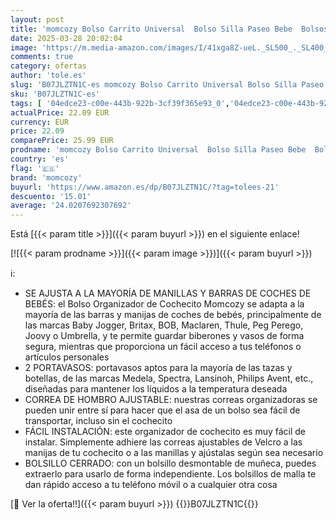 ```yaml
---
layout: post
title: 'momcozy Bolso Carrito Universal  Bolso Silla Paseo Bebe  Bolsos Organizador Carro para con 2 Sujetavasos Portavasos Aislados  Correa para el Hombro y Espacio de Almacenamiento Grande  Negro'
date: 2025-03-28 20:02:04
image: 'https://m.media-amazon.com/images/I/41xga8Z-ueL._SL500_._SL400_.jpg'
comments: true
category: ofertas
author: 'tole.es'
slug: 'B07JLZTN1C-es momcozy Bolso Carrito Universal Bolso Silla Paseo Bebe...'
sku: 'B07JLZTN1C-es'
tags: [ '04edce23-c00e-443b-922b-3cf39f365e93_0','04edce23-c00e-443b-922b-3cf39f365e93_9501','Accesorios para cochecitos','Arborist Merchandising Root','Bandejas para manillar para silla de paseo','Bebé','Carritos, sillas de paseo y accesorios','Lista de Nacimiento - Ahorra 10%','Self Service','Special Features Stores','bebe','momcozy','🇪🇸', ]
actualPrice: 22.09 EUR
currency: EUR
price: 22.09
comparePrice: 25.99 EUR
prodname: 'momcozy Bolso Carrito Universal  Bolso Silla Paseo Bebe  Bolsos Organizador Carro para con 2 Sujetavasos Portavasos Aislados  Correa para el Hombro y Espacio de Almacenamiento Grande  Negro'
country: 'es'
flag: '🇪🇸'
brand: 'momcozy'
buyurl: 'https://www.amazon.es/dp/B07JLZTN1C/?tag=tolees-21'
descuento: '15.01'
average: '24.0207692307692'
---
```


Está [{{< param title >}}]({{< param buyurl >}}) en el siguiente enlace!

[![{{< param prodname >}}]({{< param image >}})]({{< param buyurl >}})

ℹ️:

- SE AJUSTA A LA MAYORÍA DE MANILLAS Y BARRAS DE COCHES DE BEBÉS: el Bolso Organizador de Cochecito Momcozy se adapta a la mayoría de las barras y manijas de coches de bebés, principalmente de las marcas Baby Jogger, Britax, BOB, Maclaren, Thule, Peg Perego, Joovy o Umbrella, y te permite guardar biberones y vasos de forma segura, mientras que proporciona un fácil acceso a tus teléfonos o artículos personales
- 2 PORTAVASOS: portavasos aptos para la mayoría de las tazas y botellas, de las marcas Medela, Spectra, Lansinoh, Philips Avent, etc., diseñadas para mantener los líquidos a la temperatura deseada
- CORREA DE HOMBRO AJUSTABLE: nuestras correas organizadoras se pueden unir entre sí para hacer que el asa de un bolso sea fácil de transportar, incluso sin el cochecito
- FÁCIL INSTALACIÓN: este organizador de cochecito es muy fácil de instalar. Simplemente adhiere las correas ajustables de Velcro a las manijas de tu cochecito o a las manillas y ajústalas según sea necesario
- BOLSILLO CERRADO: con un bolsillo desmontable de muñeca, puedes extraerlo para usarlo de forma independiente. Los bolsillos de malla te dan rápido acceso a tu teléfono móvil o a cualquier otra cosa

[🛒 Ver la oferta!!]({{< param buyurl >}})
{{<world>}}B07JLZTN1C{{</world>}}
